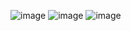 ![image](https://user-images.githubusercontent.com/65951872/156981178-fb43e747-4ebd-4ace-bc83-487f9fe185ed.png)
![image](https://user-images.githubusercontent.com/65951872/156981227-996c420f-bba3-41fe-968f-0d7f2877847a.png)
![image](https://user-images.githubusercontent.com/65951872/156981272-685d3df9-e5ce-4b6e-ae71-9e8556e47208.png)
